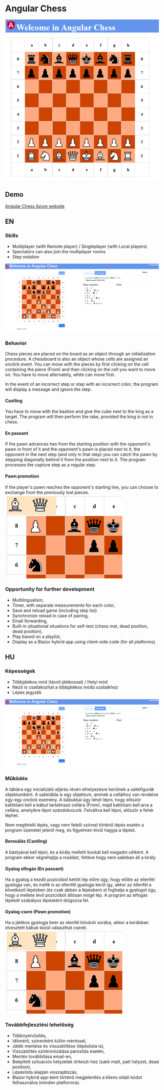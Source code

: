 # Angular Chess

![Angular Chess](/angular-chess/src/assets/chess_3.PNG)

## Demo

[Angular Chess Azure website](http://angular-chess.azurewebsites.net)

## EN 

### Skills

- Multiplayer (with Remote player) / Singleplayer (with Local players)
- Spectators can also join the multiplayer rooms
- Step notation

![Angular Chess](/angular-chess/src/assets/chess_5.PNG)

### Behavior

Chess pieces are placed on the board as an object through an initialization procedure.
A chessboard is also an object whose cells are assigned an onclick event.
You can move with the pieces by first clicking on the cell containing the piece (From) and then clicking on the cell you want to move on.
You have to move alternately, white can move first.

In the event of an incorrect step or step with an incorrect color, the program will display a message and ignore the step.

#### Castling

You have to move with the bastion and give the cube next to the king as a target. The program will then perform the rake, provided the king is not in chess.

#### En passant
If the pawn advances two from the starting position with the opponent's pawn in front of it and the opponent's pawn is placed next to it, the opponent in the next step (and
only in that step) you can catch the pawn by stepping diagonally behind it from the position next to it. The program processes the capture step as a regular step.

#### Pawn promotion
If the player's pawn reaches the opponent's starting line, you can choose to exchange from the previously lost pieces.
![Pawn promotion](/angular-chess/src/assets/chess_4.PNG)

### Opportunity for further development

- Multilingualism,
- Timer, with separate measurements for each color,
- Save and reload game (including step list)
- Synchronize reload in case of pairing,
- Email forwarding,
- Built-in situational situations for self-test (chess mat, dead position, dead position),
- Play based on a playlist,
- Display as a Blazor hybrid app using client-side code (for all platforms).

## HU 

### Képességek

- Többjátékos mód (távoli játékossal) / Helyi mód
- Néző is csatlakozhat a többjátékos módú szobákhoz
- Lépés jegyzék

![Angular Chess](/angular-chess/src/assets/chess_5.PNG)

### Működés

A táblára egy inicializáló eljárás révén elhelyezésre kerülnek a sakkfigurák objektumként.
A sakktábla is egy objektum, aminek a celláihoz van rendelve egy-egy onclick esemény.
A bábukkal úgy lehet lépni, hogy először kattintani kell a bábut tartalmazó cellára (From), majd kattintani kell arra a cellára, amelyikre lépni szándokozunk.
Felváltva kell lépni, először a fehér léphet.

Nem megfelelő lépés, vagy nem felelő színnel történő lépés esetén a program üzenetet jelenít meg, és figyelmen kívül hagyja a lépést.

#### Berosálás (Castling)

A bástyával kell lépni, és a király melletti kockát kell megadni célként. A program ekkor végrehajtja a rosálást, feltéve hogy nem sakkban áll a király.

#### Gyalog elfogás (En passant)
Ha a gyalog a kezdő pozicíóból kettőt lép előre úgy, hogy előtte az ellenfél gyalogja van, és mellé is az ellenfél gyalogja kerül így, akkor az ellenfél a következő lépésben (és 
csak abban a lépésben) el foghatja a gyalogot úgy, hogy a mellete lévő pozicióból átlósan mögé lép. A program az elfogás lépését szabályos lépésként dolgozza fel.

#### Gyalog csere (Pawn promotion)
Ha a játékos gyalogja beér az elenfél kiinduló sorába, akkor a korábban elvesztett bábuk közül választhat cserét.
![Pawn promotion](/angular-chess/src/assets/chess_4.PNG)

### Továbbfejlesztési lehetőség

- Többnyelvűsítés,
- Időmérő, színenként külön méréssel,
- Játék mentése és visszatöltése (lépéslista is),
- Visszatöltés szinkronizálása párosítás esetén,
- Mentés továbbítása email-en,
- Beépített szituációs helyzetek önteszt-hez (sakk matt, patt helyzet, dead position),
- Lépéslista alapján visszajátszás,
- Blazor hybrid app-ként történő megjelenítés a kliens oldali kódot felhasználva (minden platformra).
 